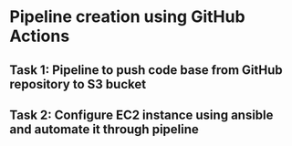 # Pipeline creation using GitHub Actions 

## Task 1: Pipeline to push code base from GitHub repository to S3 bucket

## Task 2: Configure EC2 instance using ansible and automate it through pipeline
